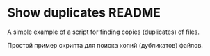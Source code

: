 # Show duplicates README

A simple example of a script for finding copies (duplicates) of files.

Простой пример скрипта для поиска копий (дубликатов) файлов.

